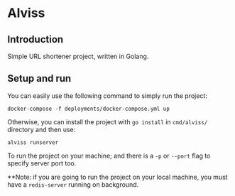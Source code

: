 # Alviss

## Introduction
Simple URL shortener project, written in Golang.

## Setup and run

You can easily use the following command to simply run the project:
```
docker-compose -f deployments/docker-compose.yml up
```

Otherwise, you can install the project with `go install` in `cmd/alviss/` directory and then use:
```
alviss runserver
```
To run the project on your machine; and there is a `-p` or `--port` flag to specify server port too.

**Note: if you are going to run the project on your local machine, you must have a `redis-server` running on background.
